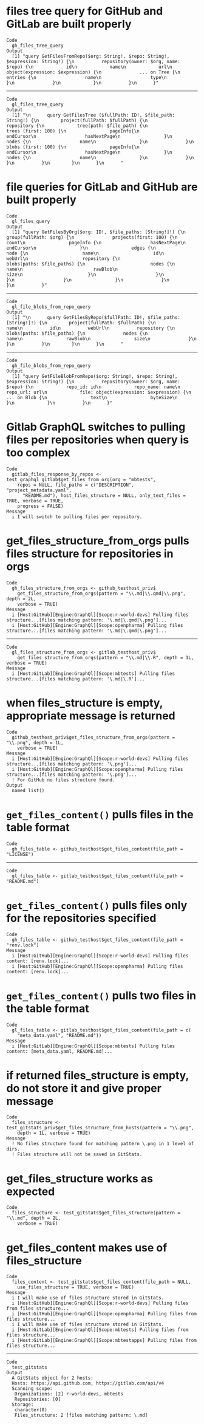 # files tree query for GitHub and GitLab are built properly

    Code
      gh_files_tree_query
    Output
      [1] "query GetFilesFromRepo($org: String!, $repo: String!, $expression: String!) {\n          repository(owner: $org, name: $repo) {\n            id\n            name\n            url\n            object(expression: $expression) {\n              ... on Tree {\n                entries {\n                  name\n                  type\n                }\n              }\n            }\n          }\n      }"

---

    Code
      gl_files_tree_query
    Output
      [1] "\n      query GetFilesTree ($fullPath: ID!, $file_path: String!) {\n        project(fullPath: $fullPath) {\n          repository {\n            tree(path: $file_path) {\n              trees (first: 100) {\n                pageInfo{\n                  endCursor\n                  hasNextPage\n                }\n                nodes {\n                  name\n                }\n              }\n              blobs (first: 100) {\n                pageInfo{\n                  endCursor\n                  hasNextPage\n                }\n                nodes {\n                  name\n                }\n              }\n            }\n          }\n        }\n      }\n      "

# file queries for GitLab and GitHub are built properly

    Code
      gl_files_query
    Output
      [1] "query GetFilesByOrg($org: ID!, $file_paths: [String!]!) {\n            group(fullPath: $org) {\n              projects(first: 100) {\n                count\n                pageInfo {\n                  hasNextPage\n                  endCursor\n                }\n                edges {\n                  node {\n                    name\n                    id\n                    webUrl\n                    repository {\n                      blobs(paths: $file_paths) {\n                        nodes {\n                          name\n                          rawBlob\n                          size\n                        }\n                      }\n                    }\n                  }\n                }\n              }\n            }\n          }"

---

    Code
      gl_file_blobs_from_repo_query
    Output
      [1] "\n      query GetFilesByRepo($fullPath: ID!, $file_paths: [String!]!) {\n        project(fullPath: $fullPath) {\n          name\n          id\n          webUrl\n          repository {\n            blobs(paths: $file_paths) {\n              nodes {\n                name\n                rawBlob\n                size\n              }\n            }\n          }\n        }\n      }\n      "

---

    Code
      gh_file_blobs_from_repo_query
    Output
      [1] "query GetFileBlobFromRepo($org: String!, $repo: String!, $expression: String!) {\n          repository(owner: $org, name: $repo) {\n            repo_id: id\n            repo_name: name\n            repo_url: url\n            file: object(expression: $expression) {\n              ... on Blob {\n                text\n                byteSize\n              }\n            }\n          }\n      }"

# Gitlab GraphQL switches to pulling files per repositories when query is too complex

    Code
      gitlab_files_response_by_repos <- test_graphql_gitlab$get_files_from_org(org = "mbtests",
        repos = NULL, file_paths = c("DESCRIPTION", "project_metadata.yaml",
          "README.md"), host_files_structure = NULL, only_text_files = TRUE, verbose = TRUE,
        progress = FALSE)
    Message
      i I will switch to pulling files per repository.

# get_files_structure_from_orgs pulls files structure for repositories in orgs

    Code
      gh_files_structure_from_orgs <- github_testhost_priv$
        get_files_structure_from_orgs(pattern = "\\.md|\\.qmd|\\.png", depth = 2L,
        verbose = TRUE)
    Message
      i [Host:GitHub][Engine:GraphQl][Scope:r-world-devs] Pulling files structure...[files matching pattern: '\.md|\.qmd|\.png']...
      i [Host:GitHub][Engine:GraphQl][Scope:openpharma] Pulling files structure...[files matching pattern: '\.md|\.qmd|\.png']...

---

    Code
      gl_files_structure_from_orgs <- gitlab_testhost_priv$
        get_files_structure_from_orgs(pattern = "\\.md|\\.R", depth = 1L, verbose = TRUE)
    Message
      i [Host:GitLab][Engine:GraphQl][Scope:mbtests] Pulling files structure...[files matching pattern: '\.md|\.R']...

# when files_structure is empty, appropriate message is returned

    Code
      github_testhost_priv$get_files_structure_from_orgs(pattern = "\\.png", depth = 1L,
        verbose = TRUE)
    Message
      i [Host:GitHub][Engine:GraphQl][Scope:r-world-devs] Pulling files structure...[files matching pattern: '\.png']...
      i [Host:GitHub][Engine:GraphQl][Scope:openpharma] Pulling files structure...[files matching pattern: '\.png']...
      ! For GitHub no files structure found.
    Output
      named list()

# `get_files_content()` pulls files in the table format

    Code
      gh_files_table <- github_testhost$get_files_content(file_path = "LICENSE")

---

    Code
      gl_files_table <- gitlab_testhost$get_files_content(file_path = "README.md")

# `get_files_content()` pulls files only for the repositories specified

    Code
      gh_files_table <- github_testhost$get_files_content(file_path = "renv.lock")
    Message
      i [Host:GitHub][Engine:GraphQl][Scope:r-world-devs] Pulling files content: [renv.lock]...
      i [Host:GitHub][Engine:GraphQl][Scope:openpharma] Pulling files content: [renv.lock]...

# `get_files_content()` pulls two files in the table format

    Code
      gl_files_table <- gitlab_testhost$get_files_content(file_path = c(
        "meta_data.yaml", "README.md"))
    Message
      i [Host:GitLab][Engine:GraphQl][Scope:mbtests] Pulling files content: [meta_data.yaml, README.md]...

# if returned files_structure is empty, do not store it and give proper message

    Code
      files_structure <- test_gitstats_priv$get_files_structure_from_hosts(pattern = "\\.png",
        depth = 1L, verbose = TRUE)
    Message
      ! No files structure found for matching pattern \.png in 1 level of dirs.
      ! Files structure will not be saved in GitStats.

# get_files_structure works as expected

    Code
      files_structure <- test_gitstats$get_files_structure(pattern = "\\.md", depth = 2L,
        verbose = TRUE)

# get_files_content makes use of files_structure

    Code
      files_content <- test_gitstats$get_files_content(file_path = NULL,
        use_files_structure = TRUE, verbose = TRUE)
    Message
      i I will make use of files structure stored in GitStats.
      i [Host:GitHub][Engine:GraphQl][Scope:r-world-devs] Pulling files from files structure...
      i [Host:GitHub][Engine:GraphQl][Scope:openpharma] Pulling files from files structure...
      i I will make use of files structure stored in GitStats.
      i [Host:GitLab][Engine:GraphQl][Scope:mbtests] Pulling files from files structure...
      i [Host:GitLab][Engine:GraphQl][Scope:mbtestapps] Pulling files from files structure...

---

    Code
      test_gitstats
    Output
      A GitStats object for 2 hosts: 
      Hosts: https://api.github.com, https://gitlab.com/api/v4
      Scanning scope: 
       Organizations: [2] r-world-devs, mbtests
       Repositories: [0] 
      Storage: 
       character(0)
       Files_structure: 2 [files matching pattern: \.md]

